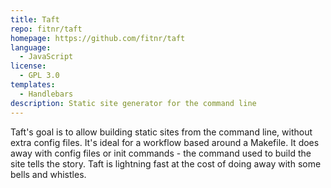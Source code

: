 ```yaml
---
title: Taft
repo: fitnr/taft
homepage: https://github.com/fitnr/taft
language:
  - JavaScript
license:
  - GPL 3.0
templates:
  - Handlebars
description: Static site generator for the command line
---
```


Taft's goal is to allow building static sites from the command line, without extra config files. It's ideal for a workflow based around a Makefile. It does away with config files or init commands - the command used to build the site tells the story. Taft is lightning fast at the cost of doing away with some bells and whistles.
